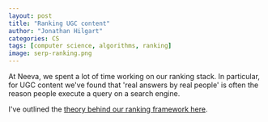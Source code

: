 ```yaml
---
layout: post
title: "Ranking UGC content"
author: "Jonathan Hilgart"
categories: CS
tags: [computer science, algorithms, ranking]
image: serp-ranking.png
---
```



At Neeva, we spent a lot of time working on our ranking stack. 
In particular, for UGC content we've found that 'real answers by real people' is often the reason people execute a query on a search engine.

I've outlined the [theory behind our ranking framework here](https://www.linkedin.com/feed/update/urn:li:activity:7032018267741245440/).
